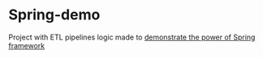 # Spring-demo
Project with ETL pipelines logic made to [demonstrate the power of Spring framework](https://youtu.be/X7IhG45X55s)  
